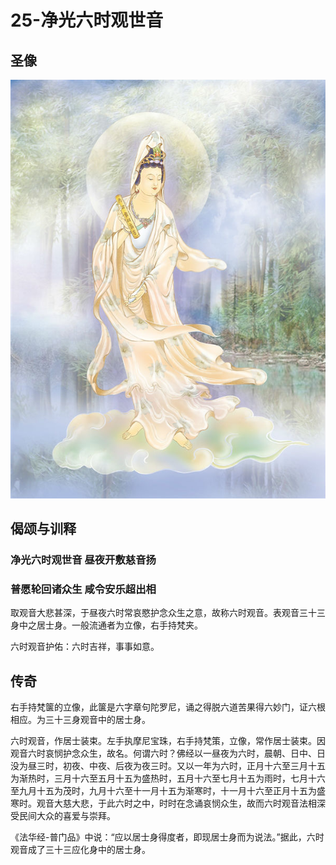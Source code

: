 # 25-净光六时观世音

## 圣像

![](../../.gitbook/assets/25-jing-guang-liu-shi-guan-shi-yin.jpg)

## 偈颂与训释

### 净光六时观世音 昼夜开敷慈音扬

### 普愿轮回诸众生 咸令安乐超出相

取观音大悲甚深，于昼夜六时常哀愍护念众生之意，故称六时观音。表观音三十三身中之居士身。一般流通者为立像，右手持梵夹。

六时观音护佑：六时吉祥，事事如意。

## 传奇

右手持梵箧的立像，此箧是六字章句陀罗尼，诵之得脱六道苦果得六妙门，证六根相应。为三十三身观音中的居士身。

六时观音，作居士装束。左手执摩尼宝珠，右手持梵策，立像，常作居士装束。因观音六时哀悯护念众生，故名。何谓六时？佛经以一昼夜为六时，晨朝、日中、日没为昼三时，初夜、中夜、后夜为夜三时。又以一年为六时，正月十六至三月十五为渐热时，三月十六至五月十五为盛热时，五月十六至七月十五为雨时，七月十六至九月十五为茂时，九月十六至十一月十五为渐寒时，十一月十六至正月十五为盛寒时。观音大慈大悲，于此六时之中，时时在念诵哀悯众生，故而六时观音法相深受民间大众的喜爱与崇拜。

《法华经-普门品》中说：“应以居士身得度者，即现居士身而为说法。”据此，六时观音成了三十三应化身中的居士身。

